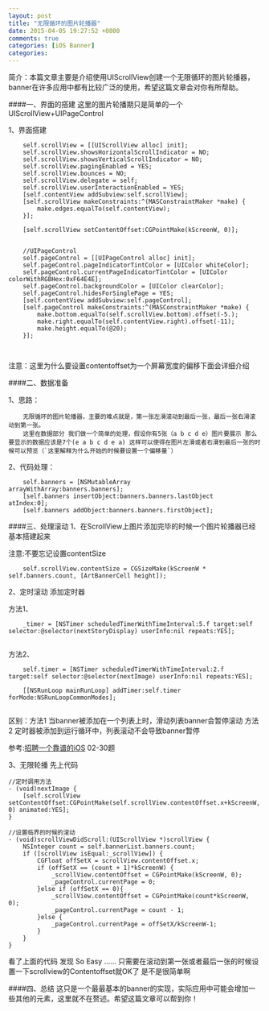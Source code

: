 ```yaml
---
layout: post
title: "无限循环的图片轮播器"
date: 2015-04-05 19:27:52 +0800
comments: true
categories: [iOS Banner]
categories: 
---
```


简介：本篇文章主要是介绍使用UIScrollView创建一个无限循环的图片轮播器，banner在许多应用中都有比较广泛的使用，希望这篇文章会对你有所帮助。

####一、界面的搭建
这里的图片轮播期只是简单的一个UIScrollView+UIPageControl

1、界面搭建

```
    self.scrollView = [[UIScrollView alloc] init];
    self.scrollView.showsHorizontalScrollIndicator = NO;
    self.scrollView.showsVerticalScrollIndicator = NO;
    self.scrollView.pagingEnabled = YES;
    self.scrollView.bounces = NO;
    self.scrollView.delegate = self;
    self.scrollView.userInteractionEnabled = YES;
    [self.contentView addSubview:self.scrollView];
    [self.scrollView makeConstraints:^(MASConstraintMaker *make) {
        make.edges.equalTo(self.contentView);
    }];
    
    [self.scrollView setContentOffset:CGPointMake(kScreenW, 0)];
    
    
    //UIPageControl
    self.pageControl = [[UIPageControl alloc] init];
    self.pageControl.pageIndicatorTintColor = [UIColor whiteColor];
    self.pageControl.currentPageIndicatorTintColor = [UIColor colorWithRGBHex:0xF64E4E];
    self.pageControl.backgroundColor = [UIColor clearColor];
    self.pageControl.hidesForSinglePage = YES;
    [self.contentView addSubview:self.pageControl];
    [self.pageControl makeConstraints:^(MASConstraintMaker *make) {
        make.bottom.equalTo(self.scrollView.bottom).offset(-5.);
        make.right.equalTo(self.contentView.right).offset(-11);
        make.height.equalTo(@20);
    }];

    
```
注意：这里为什么要设置contentoffset为一个屏幕宽度的偏移下面会详细介绍

####二、数据准备

1、思路：

```
	无限循环的图片轮播器，主要的难点就是，第一张左滑滚动到最后一张，最后一张右滑滚动到第一张。
	这里在数据部分 我们做一个简单的处理，假设你有5张（a b c d e）图片要展示 那么 要显示的数据应该是7个(e a b c d e a) 这样可以使得在图片左滑或者右滑到最后一张的时候可以预览（`这里解释为什么开始的时候要设置一个偏移量`）
```
2、代码处理：

```
	self.banners = [NSMutableArray 										arrayWithArray:banners.banners];
    [self.banners insertObject:banners.banners.lastObject 					atIndex:0];
    [self.banners addObject:banners.banners.firstObject];
```

####三、处理滚动
1、在ScrollView上图片添加完毕的时候一个图片轮播器已经基本搭建起来

注意:不要忘记设置contentSize
	
```
    self.scrollView.contentSize = CGSizeMake(kScreenW * self.banners.count, [ArtBannerCell height]);
```
2、定时滚动
添加定时器

方法1、

```
    _timer = [NSTimer scheduledTimerWithTimeInterval:5.f target:self selector:@selector(nextStoryDisplay) userInfo:nil repeats:YES];
    
```

方法2、

```
    self.timer = [NSTimer scheduledTimerWithTimeInterval:2.f target:self selector:@selector(nextImage) userInfo:nil repeats:YES];
    
    [[NSRunLoop mainRunLoop] addTimer:self.timer forMode:NSRunLoopCommonModes];
    
```
区别：方法1 当banner被添加在一个列表上时，滑动列表banner会暂停滚动
	 方法2 定时器被添加到运行循环中，列表滚动不会导致banner暂停
	 
	 
参考:[招聘一个靠谱的iOS](https://github.com/ChenYilong/iOSInterviewQuestions) 02-30题

3、无限轮播
先上代码

```
//定时调用方法
- (void)nextImage {
    [self.scrollView setContentOffset:CGPointMake(self.scrollView.contentOffset.x+kScreenW, 0) animated:YES];
}

//设置临界的时候的滚动
- (void)scrollViewDidScroll:(UIScrollView *)scrollView {
    NSInteger count = self.bannerList.banners.count;
    if ([scrollView isEqual:_scrollView]) {
        CGFloat offSetX = scrollView.contentOffset.x;
        if (offSetX == (count + 1)*kScreenW) {
            _scrollView.contentOffset = CGPointMake(kScreenW, 0);
            _pageControl.currentPage = 0;
        }else if (offSetX == 0){
            _scrollView.contentOffset = CGPointMake(count*kScreenW, 0);
            _pageControl.currentPage = count - 1;
        }else {
            _pageControl.currentPage = offSetX/kScreenW-1;
        }
    }
}
```
看了上面的代码 发现 So Easy ...... 只需要在滚动到第一张或者最后一张的时候设置一下scrollview的Contentoffset就OK了 是不是很简单啊

####四、总结
	这只是一个最最基本的banner的实现，实际应用中可能会增加一些其他的元素，这里就不在赘述。希望这篇文章可以帮到你！
	


